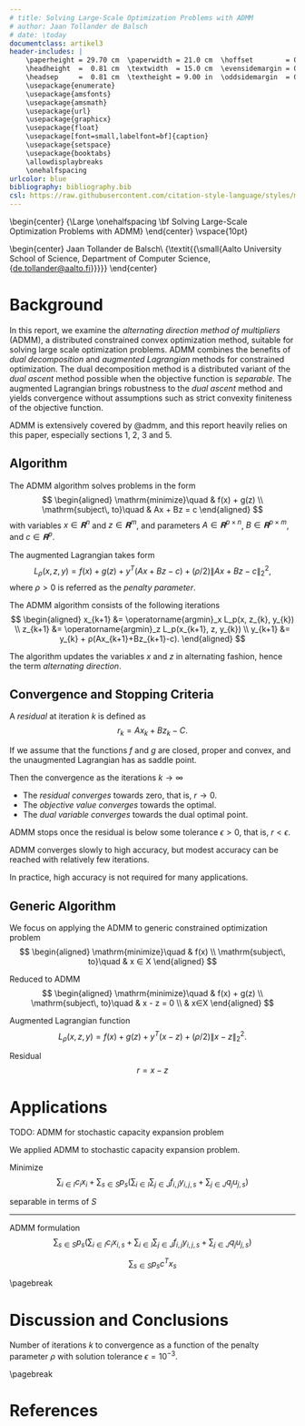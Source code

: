 ```yaml
---
# title: Solving Large-Scale Optimization Problems with ADMM
# author: Jaan Tollander de Balsch
# date: \today
documentclass: artikel3
header-includes: |
    \paperheight = 29.70 cm  \paperwidth = 21.0 cm  \hoffset        = 0.46 cm
    \headheight  =  0.81 cm  \textwidth  = 15.0 cm  \evensidemargin = 0.00 cm
    \headsep     =  0.81 cm  \textheight = 9.00 in  \oddsidemargin  = 0.00 cm
    \usepackage{enumerate}
    \usepackage{amsfonts}
    \usepackage{amsmath}
    \usepackage{url}
    \usepackage{graphicx}
    \usepackage{float}
    \usepackage[font=small,labelfont=bf]{caption}
    \usepackage{setspace}
    \usepackage{booktabs}
    \allowdisplaybreaks
    \onehalfspacing
urlcolor: blue
bibliography: bibliography.bib
csl: https://raw.githubusercontent.com/citation-style-language/styles/master/harvard-anglia-ruskin-university.csl
---
```


\begin{center}
{\Large \onehalfspacing \bf Solving Large-Scale Optimization Problems with ADMM}
\end{center}
\vspace{10pt}

\begin{center}
Jaan Tollander de Balsch\\
{\textit{{\small{Aalto University School of Science, Department of Computer Science, 
                \{de.tollander@aalto.fi\}}}}}
\end{center}

# Background
In this report, we examine the *alternating direction method of multipliers* (ADMM), a distributed constrained convex optimization method, suitable for solving large scale optimization problems. ADMM combines the benefits of *dual decomposition* and *augmented Lagrangian* methods for constrained optimization. The dual decomposition method is a distributed variant of the *dual ascent* method possible when the objective function is *separable*. The augmented Lagrangian brings robustness to the *dual ascent* method and yields convergence without assumptions such as strict convexity finiteness of the objective function.

ADMM is extensively covered by @admm, and this report heavily relies on this paper, especially sections 1, 2, 3 and 5.

## Algorithm
The ADMM algorithm solves problems in the form
$$
\begin{aligned}
\mathrm{minimize}\quad & f(x) + g(z) \\
\mathrm{subject\, to}\quad & Ax + Bz = c
\end{aligned}
$$
with variables $x∈𝐑^n$ and $z∈𝐑^m$, and parameters $A∈𝐑^{p×n}$, $B∈𝐑^{p×m}$, and $c∈𝐑^p.$

The augmented Lagrangian takes form
$$
L_ρ(x,z,y) = f(x) + g(z) + y^T (Ax+Bz-c) + (ρ/2) \|Ax+Bz-c\|_2^2,
$$
where $ρ>0$ is referred as the *penalty parameter*.

The ADMM algorithm consists of the following iterations
$$
\begin{aligned}
x_{k+1} &= \operatorname{argmin}_x L_p(x, z_{k}, y_{k}) \\
z_{k+1} &= \operatorname{argmin}_z L_p(x_{k+1}, z, y_{k}) \\
y_{k+1} &= y_{k} + ρ(Ax_{k+1}+Bz_{k+1}-c).
\end{aligned}
$$

The algorithm updates the variables $x$ and $z$ in alternating fashion, hence the term *alternating direction*.


## Convergence and Stopping Criteria
A *residual* at iteration $k$ is defined as
$$
r_k = Ax_k + Bz_k - C.
$$

If we assume that the functions $f$ and $g$ are closed, proper and convex, and the unaugmented Lagrangian has as saddle point.

Then the convergence as the iterations $k→∞$

* The *residual converges* towards zero, that is, $r→0$.
* The *objective value converges* towards the optimal.
* The *dual variable converges* towards the dual optimal point.

ADMM stops once the residual is below some tolerance $ϵ>0$, that is, $r<ϵ$. 

ADMM converges slowly to high accuracy, but modest accuracy can be reached with relatively few iterations. 

In practice, high accuracy is not required for many applications.


## Generic Algorithm
We focus on applying the ADMM to generic constrained optimization problem
$$
\begin{aligned}
\mathrm{minimize}\quad & f(x) \\
\mathrm{subject\, to}\quad & x ∈ X
\end{aligned}
$$

Reduced to ADMM
$$
\begin{aligned}
\mathrm{minimize}\quad & f(x) + g(z) \\
\mathrm{subject\, to}\quad & x - z = 0 \\
& x∈X
\end{aligned}
$$

Augmented Lagrangian function
$$
L_ρ(x,z,y) = f(x) + g(z) + y^T (x-z) + (ρ/2) \|x-z\|_2^2.
$$

Residual
$$
r = x - z
$$

# Applications
TODO: ADMM for stochastic capacity expansion problem

We applied ADMM to stochastic capacity expansion problem.

Minimize
$$
∑_{i∈I} c_i x_i + ∑_{s∈S} p_s \left(∑_{i∈I}∑_{j∈J}f_{i,j}y_{i,j,s} + ∑_{j∈J} q_j u_{j,s}\right)
$$

separable in terms of $S$

---

ADMM formulation
$$
∑_{s∈S} p_s \left(∑_{i∈I} c_i x_{i,s} + ∑_{i∈I}∑_{j∈J}f_{i,j}y_{i,j,s} + ∑_{j∈J} q_j u_{j,s}\right) 
$$

$$
∑_{s∈S} p_s c^T x_s
$$

\pagebreak

# Discussion and Conclusions
Number of iterations $k$ to convergence as a function of the penalty parameter $\rho$ with solution tolerance $ϵ=10^{-3}$.

\pagebreak

# References